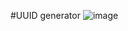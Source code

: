 #UUID generator
![image](https://github.com/user-attachments/assets/1eed2792-c9e7-4be9-a3e3-feb8969b9c3e)
